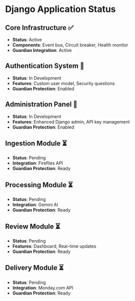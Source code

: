 
# Django Application Status

## Core Infrastructure ✅
- **Status**: Active
- **Components**: Event bus, Circuit breaker, Health monitor
- **Guardian Integration**: Active

## Authentication System 🚧
- **Status**: In Development
- **Features**: Custom user model, Security questions
- **Guardian Protection**: Enabled

## Administration Panel 🚧
- **Status**: In Development
- **Features**: Enhanced Django admin, API key management
- **Guardian Protection**: Enabled

## Ingestion Module ⏳
- **Status**: Pending
- **Integration**: Fireflies API
- **Guardian Protection**: Ready

## Processing Module ⏳
- **Status**: Pending
- **Integration**: Gemini AI
- **Guardian Protection**: Ready

## Review Module ⏳
- **Status**: Pending
- **Features**: Dashboard, Real-time updates
- **Guardian Protection**: Ready

## Delivery Module ⏳
- **Status**: Pending
- **Integration**: Monday.com API
- **Guardian Protection**: Ready
